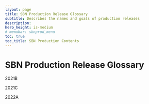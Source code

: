 ```yaml
---
layout: page
title: SBN Production Release Glossary
subtitle: Describes the names and goals of production releases 
description: 
hero_height: is-medium
# menubar: sbnprod_menu
toc: true
toc_title: SBN Production Contents
---
```




SBN Production Release Glossary
==========================================

2021B

2021C

2022A
